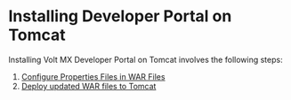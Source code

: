                             

Installing Developer Portal on Tomcat
=====================================

Installing Volt MX Developer Portal on Tomcat involves the following steps:

1.  [Configure Properties Files in WAR Files](Configuring_Properties_in_WAR_DeveloperPortal_Tomcat.md)
2.  [Deploy updated WAR files to Tomcat](Configuring_Properties_in_WAR_DeveloperPortal_Tomcat.md#deploy-file-to-tomcat-developer-portal)
